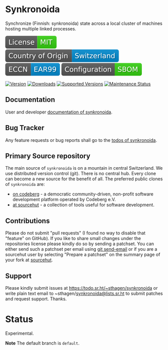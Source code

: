 # Synkronoida

Synchronize (Finnish: synkronoida) state across a local cluster of machines hosting multiple linked processes.

[![License](docs/badges/license-spdx-mit.svg)](https://git.sr.ht/~sthagen/synkronoida/tree/default/item/LICENSE)
[![Country of Origin](docs/badges/country-of-origin-name-switzerland-neutral.svg)](https://git.sr.ht/~sthagen/synkronoida/tree/default/item/COUNTRY-OF-ORIGIN)
[![Export Classification Control Number (ECCN)](docs/badges/export-control-classification-number_eccn-ear99-neutral.svg)](https://git.sr.ht/~sthagen/synkronoida/tree/default/item/EXPORT-CONTROL-CLASSIFICATION-NUMBER)
[![Configuration](docs/badges/configuration-sbom.svg)](https://git.sr.ht/~sthagen/synkronoida/tree/default/item/docs/third-party/README.md)

[![Version](https://img.shields.io/pypi/v/synkronoida.svg?style=flat)](https://pypi.python.org/pypi/synkronoida/)
[![Downloads](https://static.pepy.tech/badge/synkronoida/month)](https://pepy.tech/project/synkronoida)
[![Supported Versions](https://img.shields.io/pypi/pyversions/synkronoida.svg?style=flat)](https://pypi.python.org/pypi/synkronoida/)
[![Maintenance Status](https://img.shields.io/github/commit-activity/y/sthagen/synkronoida.svg?style=flat)](https://git.sr.ht/~sthagen/synkronoida/log)

## Documentation

User and developer [documentation of synkronoida](https://codes.dilettant.life/docs/synkronoida).

## Bug Tracker

Any feature requests or bug reports shall go to the [todos of synkronoida](https://todo.sr.ht/~sthagen/synkronoida).

## Primary Source repository

The main source of `synkronoida` is on a mountain in central Switzerland.
We use distributed version control (git).
There is no central hub.
Every clone can become a new source for the benefit of all.
The preferred public clones of `synkronoida` are:

* [on codeberg](https://codeberg.org/sthagen/synkronoida) - a democratic community-driven, non-profit software development platform operated by Codeberg e.V.
* [at sourcehut](https://git.sr.ht/~sthagen/synkronoida) - a collection of tools useful for software development.

## Contributions

Please do not submit "pull requests" (I found no way to disable that "feature" on GitHub).
If you like to share small changes under the repositories license please kindly do so by sending a patchset.
You can either send such a patchset per email using [git send-email](https://git-send-email.io) or
if you are a sourcehut user by selecting "Prepare a patchset" on the summary page of your fork at [sourcehut](https://git.sr.ht/).

## Support

Please kindly submit issues at https://todo.sr.ht/~sthagen/synkronoida or write plain text email to ~sthagen/synkronoida@lists.sr.ht to submit patches and request support. Thanks.

# Status

Experimental.

**Note** The default branch is `default`.
